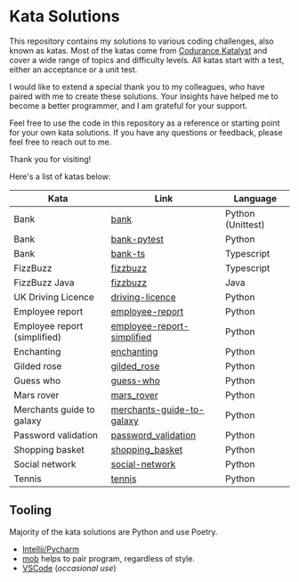 # Kata Solutions

This repository contains my solutions to various coding challenges, also known as katas. Most of the katas come
from [Codurance Katalyst](https://codurance.com/katalyst) and cover a wide range of topics and difficulty levels. All katas start with a test, either an acceptance or a unit test.

I would like to extend a special thank you to my colleagues, who have paired with me to create these solutions. Your
insights have helped me to become a better programmer, and I am grateful for your support.

Feel free to use the code in this repository as a reference or starting point for your own kata solutions. If you have
any questions or feedback, please feel free to reach out to me.

Thank you for visiting!

Here's a list of katas below:

| Kata                         | Link                                                     | Language          |
|------------------------------|----------------------------------------------------------|-------------------|
| Bank                         | [bank](bank)                                             | Python (Unittest) |
| Bank                         | [bank-pytest](bank-pytest)                               | Python            |
| Bank                         | [bank-ts](bank-ts)                                       | Typescript        |
| FizzBuzz                     | [fizzbuzz](./fizzbuzz)                                   | Typescript        |
| FizzBuzz Java                | [fizzbuzz](./fizzbuzz-java)                              | Java              |
| UK Driving Licence           | [driving-licence](driving-licence)                       | Python            |
| Employee report              | [employee-report](employee-report)                       | Python            |
| Employee report (simplified) | [employee-report-simplified](employee-report-simplified) | Python            |
| Enchanting                   | [enchanting](enchanting)                                 | Python            |
| Gilded rose                  | [gilded_rose](gilded_rose)                               | Python            |
| Guess who                    | [guess-who](guess-who)                                   | Python            |
| Mars rover                   | [mars_rover](mars_rover)                                 | Python            |
| Merchants guide to galaxy    | [merchants-guide-to-galaxy](merchants-guide-to-galaxy)   | Python            |
| Password validation          | [password_validation](password_validation)               | Python            |
| Shopping basket              | [shopping_basket](shopping_basket)                       | Python            |
| Social network               | [social-network](social-network)                         | Python            |
| Tennis                       | [tennis](tennis)                                         | Python            |

## Tooling

Majority of the kata solutions are Python and use Poetry.

- [Intellij/Pycharm](https://www.jetbrains.com/idea/)
- [mob](https://mob.sh) helps to pair program, regardless of style.
- [VSCode](https://code.visualstudio.com/) (_occasional use_)
